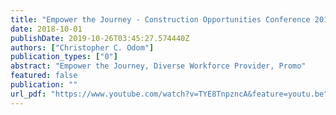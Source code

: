 ```yaml
---
title: "Empower the Journey - Construction Opportunities Conference 2018"
date: 2018-10-01
publishDate: 2019-10-26T03:45:27.574440Z
authors: ["Christopher C. Odom"]
publication_types: ["0"]
abstract: "Empower the Journey, Diverse Workforce Provider, Promo"
featured: false
publication: ""
url_pdf: "https://www.youtube.com/watch?v=TYE8TnpzncA&feature=youtu.be"
---
```


